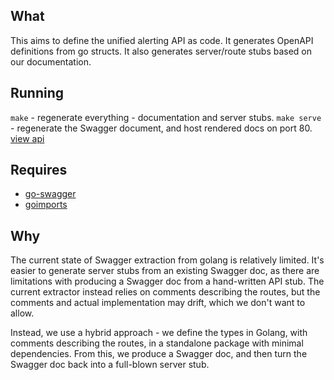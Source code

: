 ## What

This aims to define the unified alerting API as code. It generates OpenAPI definitions from go structs. It also generates server/route stubs based on our documentation.

## Running

`make` - regenerate everything - documentation and server stubs.
`make serve` - regenerate the Swagger document, and host rendered docs on port 80. [view api](http://localhost)

## Requires
 - [go-swagger](https://github.com/go-swagger/go-swagger)
 - [goimports](https://pkg.go.dev/golang.org/x/tools/cmd/goimports)

## Why

The current state of Swagger extraction from golang is relatively limited. It's easier to generate server stubs from an existing Swagger doc, as there are limitations with producing a Swagger doc from a hand-written API stub. The current extractor instead relies on comments describing the routes, but the comments and actual implementation may drift, which we don't want to allow.

Instead, we use a hybrid approach - we define the types in Golang, with comments describing the routes, in a standalone package with minimal dependencies. From this, we produce a Swagger doc, and then turn the Swagger doc back into a full-blown server stub.
